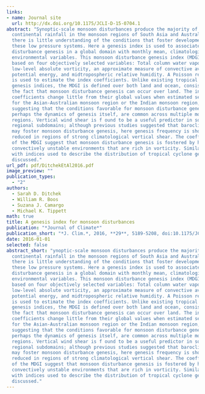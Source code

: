 ```yaml
---
links:
- name: Journal site
  url: http://dx.doi.org/10.1175/JCLI-D-15-0704.1
abstract: "Synoptic-scale monsoon disturbances produce the majority of
  continental rainfall in the monsoon regions of South Asia and Australia, yet
  there is little understanding of the conditions that foster development of
  these low pressure systems. Here a genesis index is used to associate monsoon
  disturbance genesis in a global domain with monthly mean, climatological
  environmental variables. This monsoon disturbance genesis index (MDGI) is
  based on four objectively selected variables: Total column water vapor,
  low-level absolute vorticity, an approximate measure of convective available
  potential energy, and midtropospheric relative humidity. A Poisson regression
  is used to estimate the index coefficients. Unlike existing tropical cyclone
  genesis indices, the MDGI is defined over both land and ocean, consistent with
  the fact that monsoon disturbance genesis can occur over land. The index
  coefficients change little from their global values when estimated separately
  for the Asian-Australian monsoon region or the Indian monsoon region,
  suggesting that the conditions favorable for monsoon disturbance genesis, and
  perhaps the dynamics of genesis itself, are common across multiple monsoon
  regions. Vertical wind shear is f ound to be a useful predictor in some
  regional subdomains; although previous studies suggested that baroclinicity
  may foster monsoon disturbance genesis, here genesis frequency is shown to be
  reduced in regions of strong climatological vertical shear. The coefficients
  of the MDGI suggest that monsoon disturbance genesis is fostered by humid,
  convectively unstable environments that are rich in vorticity. Similarities
  with indices used to describe the distribution of tropical cyclone genesis are
  discussed."
url_pdf: pdf/DitchekEtAl2016.pdf
image_preview: ""
publication_types:
  - "2"
authors:
  - Sarah D. Ditchek
  - William R. Boos
  - Suzana J. Camargo
  - Michael K. Tippett
math: true
title: A genesis index for monsoon disturbances
publication: "*Journal of Climate*"
publication_short: "*J. Clim.*, 2016, **29**, 5189-5208, doi:10.1175/JCLI-D-15-0704.1"
date: 2016-01-01
selected: false
abstract_short: "ynoptic-scale monsoon disturbances produce the majority of
  continental rainfall in the monsoon regions of South Asia and Australia, yet
  there is little understanding of the conditions that foster development of
  these low pressure systems. Here a genesis index is used to associate monsoon
  disturbance genesis in a global domain with monthly mean, climatological
  environmental variables. This monsoon disturbance genesis index (MDGI) is
  based on four objectively selected variables: Total column water vapor,
  low-level absolute vorticity, an approximate measure of convective available
  potential energy, and midtropospheric relative humidity. A Poisson regression
  is used to estimate the index coefficients. Unlike existing tropical cyclone
  genesis indices, the MDGI is defined over both land and ocean, consistent with
  the fact that monsoon disturbance genesis can occur over land. The index
  coefficients change little from their global values when estimated separately
  for the Asian-Australian monsoon region or the Indian monsoon region,
  suggesting that the conditions favorable for monsoon disturbance genesis, and
  perhaps the dynamics of genesis itself, are common across multiple monsoon
  regions. Vertical wind shear is f ound to be a useful predictor in some
  regional subdomains; although previous studies suggested that baroclinicity
  may foster monsoon disturbance genesis, here genesis frequency is shown to be
  reduced in regions of strong climatological vertical shear. The coefficients
  of the MDGI suggest that monsoon disturbance genesis is fostered by humid,
  convectively unstable environments that are rich in vorticity. Similarities
  with indices used to describe the distribution of tropical cyclone genesis are
  discussed."
---
```

